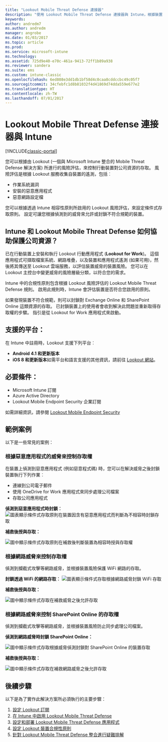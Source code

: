```yaml
---
title: "Lookout Mobile Threat Defense 連接器"
description: "使用 Lookout Mobile Threat Defense 連接器與 Intune，根據裝置、網路和應用程式風險，保護對公司資源的存取。"
keywords: 
author: andredm7
ms.author: andredm
manager: angrobe
ms.date: 01/03/2017
ms.topic: article
ms.prod: 
ms.service: microsoft-intune
ms.technology: 
ms.assetid: 725d9e40-e70c-461a-9413-72ff1b89a938
ms.reviewer: sandera
ms.suite: ems
ms.custom: intune-classic
ms.openlocfilehash: 6ed808e3dd1db1bf58d4c0caa8cddccbc49c05f7
ms.sourcegitcommit: 34cfebfc1d8b81032f4d41869d74dda559e677e2
ms.translationtype: HT
ms.contentlocale: zh-TW
ms.lasthandoff: 07/01/2017
---
```

# <a name="lookout-mobile-threat-defense-connector-with-intune"></a>Lookout Mobile Threat Defense 連接器與 Intune

[!INCLUDE[classic-portal](../includes/classic-portal.md)]

您可以根據由 Lookout (一個與 Microsoft Intune 整合的 Mobile Threat Defense 解決方案) 所進行的風險評估，來控制行動裝置對公司資源的存取。 風險評估是根據 Lookout 服務收集自裝置的遙測，包括︰
- 作業系統漏洞
- 安裝的惡意應用程式
- 惡意網路設定檔

您可以根據透過 Intune 相容性原則所啟用的 Lookout 風險評估，來設定條件式存取原則。 設定可讓您根據偵測到的威脅來允許或封鎖不符合規範的裝置。

## <a name="how-do-intune-and-lookout-mobile-threat-defense-help-protect-company-resources"></a>Intune 和 Lookout Mobile Threat Defense 如何協助保護公司資源？
已在行動裝置上安裝和執行 Lookout 行動應用程式 (**Lookout for Work**)。 這個應用程式可擷取檔案系統、網路堆疊，以及裝置和應用程式遙測 (如果可用)，然後將其傳送至 Lookout 雲端服務，以評估裝置威脅的裝置風險。 您可以在 Lookout 主控台中變更威脅的風險層級分類，以符合您的需求。  

Intune 中的合規性原則包含根據 Lookout 風險評估的 Lookout Mobile Threat Defense 規則。 啟用此規則時，Intune 會評估裝置是否符合您啟用的原則。

如果發現裝置不符合規範，則可以封鎖對 Exchange Online 和 SharePoint Online 這類資源的存取。 已封鎖裝置上的使用者會收到解決此問題並重新取得存取權的步驟。 指引是從 Lookout for Work 應用程式來啟動。

## <a name="supported-platforms"></a>支援的平台：
在 Intune 中註冊時，Lookout 支援下列平台︰
* **Android 4.1 和更新版本**
* **iOS 8 和更新版本**如需平台和語言支援的其他資訊，請前往 [Lookout 網站](https://personal.support.lookout.com/hc/articles/114094140253)。

## <a name="prerequisites"></a>必要條件：
* Microsoft Intune 訂閱
* Azure Active Directory
* Lookout Mobile Endpoint Security 企業訂閱  

如需詳細資訊，請參閱 [Lookout Mobile Endpoint Security](https://www.lookout.com/products/mobile-endpoint-security)

## <a name="sample-scenarios"></a>範例案例
以下是一些常見的案例：

### <a name="control-access-based-on-threats-from-malicious-apps"></a>根據惡意應用程式的威脅來控制存取權
在裝置上偵測到惡意應用程式 (例如惡意程式碼) 時，您可以在解決威脅之後封鎖裝置執行下列作業︰
* 連線到公司電子郵件
* 使用 OneDrive for Work 應用程式來同步處理公司檔案
* 存取公司應用程式

**偵測到惡意應用程式時封鎖︰**
![圖表顯示條件式存取原則在裝置因含有惡意應用程式而判斷為不相容時封鎖存取](../media/mtp/malicious-apps-blocked.png)

**補救後授與存取：**

![圖中顯示條件式存取原則在補救後判斷裝置為相容時授與存取權](../media/mtp/malicious-apps-unblocked.png)

### <a name="control-access-based-on-threat-to-network"></a>根據網路威脅來控制存取權
偵測到攔截式攻擊等網路威脅，並根據裝置風險保護 WiFi 網路的存取。

**封鎖透過 WiFi 的網路存取︰**
![圖表顯示條件式存取根據網路威脅封鎖 WiFi 存取](../media/mtp/network-wifi-blocked.png)

**補救後授與存取：**

![圖中顯示條件式存取在補救威脅之後允許存取](../media/mtp/network-wifi-unblocked.png)
### <a name="control-access-to-sharepoint-online-based-on-threat-to-network"></a>根據網路威脅來控制 SharePoint Online 的存取權

偵測到攔截式攻擊等網路威脅，並根據裝置風險防止同步處理公司檔案。

**偵測到網路威脅時封鎖 SharePoint Online：**

![圖中顯示條件式存取根據威脅偵測封鎖對 SharePoint Online 的裝置存取](../media/mtp/network-spo-blocked.png)


**補救後授與存取：**

![圖中顯示條件式存取在補救網路威脅之後允許存取](../media/mtp/network-spo-unblocked.png)

## <a name="next-steps"></a>後續步驟
以下是為了實作此解決方案所必須執行的主要步驟：
1.  [設定 Lookout 訂閱](setup-your-lookout-mtd-subscription.md)
2.  [在 Intune 中啟用 Lookout Mobile Threat Defense](enable-lookout-mtd-connection.md)
3.  [設定和部署 Lookout Mobile Threat Defense 應用程式](configure-deploy-lookout-for-work-app.md)
4.  [設定 Lookout 裝置合規性原則](create-lookout-device-compliance-policy.md)
5.  [針對 Lookout Mobile Threat Defense 整合進行疑難排解](/intune-classic/troubleshoot/device-threat-protection-troubleshooting)
